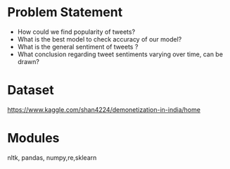 # Problem Statement

- How could we find popularity of tweets?<br>
- What is the best model to check accuracy of our model?<br>
- What is the general sentiment of tweets ? <br>
- What conclusion regarding tweet sentiments varying over time, can be drawn?<br>

# Dataset

https://www.kaggle.com/shan4224/demonetization-in-india/home

# Modules <br>

nltk, pandas, numpy,re,sklearn
